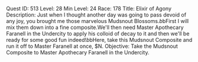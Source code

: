 Quest ID: 513
Level: 28
Min Level: 24
Race: 178
Title: Elixir of Agony
Description: Just when I thought another day was going to pass devoid of any joy, you brought me those marvelous Mudsnout Blossoms.$b$bFirst I will mix them down into a fine composite.We'll then need Master Apothecary Faranell in the Undercity to apply his colloid of decay to it and then we'll be ready for some good fun indeed!$b$bHere, take this Mudsnout Composite and run it off to Master Faranell at once, $N.
Objective: Take the Mudsnout Composite to Master Apothecary Faranell in the Undercity.
